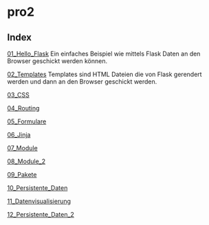 # pro2

## Index

[01_Hello_Flask](https://github.com/fabod/pro2/blob/master/demo_snippets/01_Hello_Flask)
Ein einfaches Beispiel wie mittels Flask Daten an den Browser geschickt werden können.

[02_Templates](https://github.com/fabod/pro2/tree/master/demo_snippets/02_Templates)
Templates sind HTML Dateien die von Flask gerendert werden und dann an den Browser geschickt werden.

[03_CSS](https://github.com/fabod/pro2/tree/master/demo_snippets/03_CSS)

[04_Routing](https://github.com/fabod/pro2/tree/master/demo_snippets/04_Routing)

[05_Formulare](https://github.com/fabod/pro2/tree/master/demo_snippets/05_Formulare)

[06_Jinja](https://github.com/fabod/pro2/tree/master/demo_snippets/06_Jinja)

[07_Module](https://github.com/fabod/pro2/tree/master/demo_snippets/07_Module)

[08_Module_2](https://github.com/fabod/pro2/tree/master/demo_snippets/08_Module_2)

[09_Pakete](https://github.com/fabod/pro2/tree/master/demo_snippets/09_Pakete)

[10_Persistente_Daten](https://github.com/fabod/pro2/tree/master/demo_snippets/10_Persistente_Daten)

[11_Datenvisualisierung](https://github.com/fabod/pro2/tree/master/demo_snippets/11_Datenvisualisierung)

[12_Persistente_Daten_2](https://github.com/fabod/pro2/tree/master/demo_snippets/12_Persistente_Daten_2)
